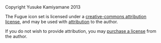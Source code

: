Copyright Yusuke Kamiyamane 2013

The Fugue icon set is licensed under a [creative-commons attribution
license](http://creativecommons.org/licenses/by/3.0/), and may be used with
[attribution](https://p.yusukekamiyamane.com/icons/attribution/) to the author.

If you do not wish to provide attribution, you may [purchase a
license](https://p.yusukekamiyamane.com/icons/license/) from the author.
